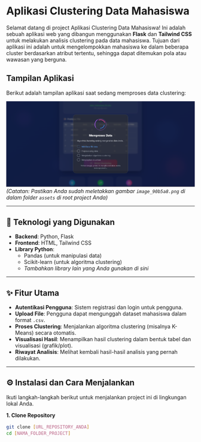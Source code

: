 # Aplikasi Clustering Data Mahasiswa

Selamat datang di project Aplikasi Clustering Data Mahasiswa! Ini adalah sebuah aplikasi web yang dibangun menggunakan **Flask** dan **Tailwind CSS** untuk melakukan analisis clustering pada data mahasiswa. Tujuan dari aplikasi ini adalah untuk mengelompokkan mahasiswa ke dalam beberapa cluster berdasarkan atribut tertentu, sehingga dapat ditemukan pola atau wawasan yang berguna.

## Tampilan Aplikasi

Berikut adalah tampilan aplikasi saat sedang memproses data clustering:

![Proses Clustering Data](assets/image_90b5a8.png)
*(Catatan: Pastikan Anda sudah meletakkan gambar `image_90b5a8.png` di dalam folder `assets` di root project Anda)*

---

## 🚀 Teknologi yang Digunakan

* **Backend**: Python, Flask
* **Frontend**: HTML, Tailwind CSS
* **Library Python**:
    * Pandas (untuk manipulasi data)
    * Scikit-learn (untuk algoritma clustering)
    * *Tambahkan library lain yang Anda gunakan di sini*

---

## ✨ Fitur Utama

* **Autentikasi Pengguna**: Sistem registrasi dan login untuk pengguna.
* **Upload File**: Pengguna dapat mengunggah dataset mahasiswa dalam format `.csv`.
* **Proses Clustering**: Menjalankan algoritma clustering (misalnya K-Means) secara otomatis.
* **Visualisasi Hasil**: Menampilkan hasil clustering dalam bentuk tabel dan visualisasi (grafik/plot).
* **Riwayat Analisis**: Melihat kembali hasil-hasil analisis yang pernah dilakukan.

---

## ⚙️ Instalasi dan Cara Menjalankan

Ikuti langkah-langkah berikut untuk menjalankan project ini di lingkungan lokal Anda.

**1. Clone Repository**
```bash
git clone [URL_REPOSITORY_ANDA]
cd [NAMA_FOLDER_PROJECT]
